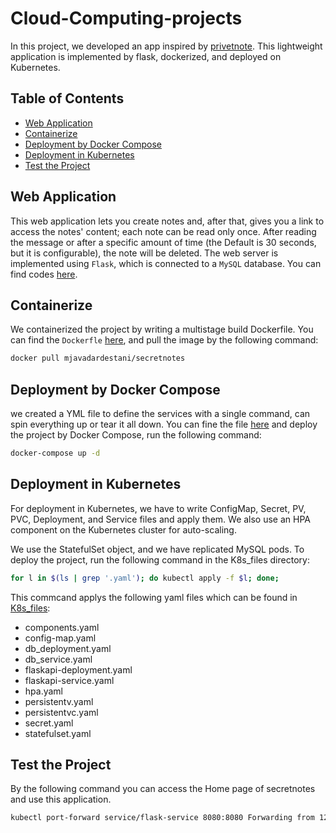# Cloud-Computing-projects
In this project, we developed an app inspired by [privetnote](https://privnote.com/). 
This lightweight application is implemented by flask, dockerized, and deployed on Kubernetes. 

## Table of Contents
- [Web Application](https://github.com/MohammadJavadArdestani/Cloud-Computing-projects#web-application)
- [Containerize](https://github.com/MohammadJavadArdestani/Cloud-Computing-projects#containerize)
- [Deployment by Docker Compose](https://github.com/MohammadJavadArdestani/Cloud-Computing-projects#deployment-via-docker-compose)
- [Deployment in Kubernetes](https://github.com/MohammadJavadArdestani/Cloud-Computing-projects#deployment-in-kubernetes)
- [Test the Project](https://github.com/MohammadJavadArdestani/Cloud-Computing-projects#test-the-project)



## Web Application
This web application lets you create notes and, after that, gives you a  link to access the notes' content; each note can be read only once. After reading the message or after a specific amount of time (the Default is 30 seconds, but it is configurable), the note will be deleted. 
The web server is implemented using ```Flask```, which is connected to a ```MySQL``` database. You can find codes [here](https://github.com/MohammadJavadArdestani/Cloud-Computing-projects/tree/main/Privenotes/app). 

## Containerize	
We containerized the project by writing a multistage build Dockerfile. You can find the ```Dockerfle``` [here](https://github.com/MohammadJavadArdestani/Cloud-Computing-projects/blob/main/Privenotes/app/Dockerfile), and pull the image by the following command: 
```bash
docker pull mjavadardestani/secretnotes
```
## Deployment by Docker Compose
we created a YML file to define the services with a single command, can spin everything up or tear it all down. You can fine the file [here](https://github.com/MohammadJavadArdestani/Cloud-Computing-projects/blob/main/Privenotes/docker-compose.yml) and deploy the project by Docker Compose, run the following command:
```bash
docker-compose up -d
```

## Deployment in Kubernetes
For deployment in Kubernetes, we have to write ConfigMap, Secret, PV, PVC, Deployment, and Service files and apply them. We also use an HPA component on the Kubernetes cluster for auto-scaling.

We use the StatefulSet object, and we have replicated MySQL pods. To deploy the project, run the following command in the K8s_files directory:
```bash
for l in $(ls | grep '.yaml'); do kubectl apply -f $l; done;
```

This commcand applys the following yaml files which can be found in [K8s_files](https://github.com/MohammadJavadArdestani/Cloud-Computing-projects/tree/main/Privenotes/K8s_files): 

* components.yaml
* config-map.yaml
* db_deployment.yaml
* db_service.yaml
* flaskapi-deployment.yaml
* flaskapi-service.yaml
* hpa.yaml
* persistentv.yaml
* persistentvc.yaml
* secret.yaml
* statefulset.yaml

## Test the Project
By the following command you can access the Home page of secretnotes and use this application.
```bash
kubectl port-forward service/flask-service 8080:8080 Forwarding from 127.0.0.1:8080 ->8080
```


